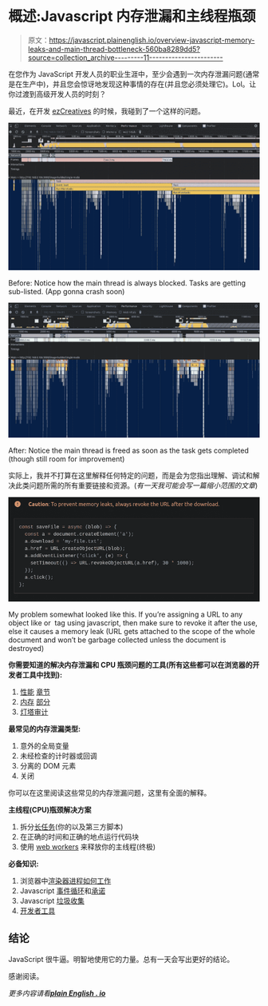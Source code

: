 # 概述:Javascript 内存泄漏和主线程瓶颈

> 原文：<https://javascript.plainenglish.io/overview-javascript-memory-leaks-and-main-thread-bottleneck-560ba8289dd5?source=collection_archive---------11----------------------->

在您作为 JavaScript 开发人员的职业生涯中，至少会遇到一次内存泄漏问题(通常是在生产中)，并且您会惊讶地发现这种事情的存在(并且您必须处理它)。Lol。让你过渡到高级开发人员的时刻？

最近，在开发 [ezCreatives](https://www.ezcreatives.in/) 的时候，我碰到了一个这样的问题。

![](img/8761ad66bdf230c3a05a52e0f266ce37.png)

Before: Notice how the main thread is always blocked. Tasks are getting sub-listed. (App gonna crash soon)

![](img/9defc9f5d88286ec70874d0704ecf9f8.png)

After: Notice the main thread is freed as soon as the task gets completed (though still room for improvement)

实际上，我并不打算在这里解释任何特定的问题，而是会为您指出理解、调试和解决此类问题所需的所有重要链接和资源。(*有一天我可能会写一篇缩小范围的文章*)

![](img/c17303b94b0c0b2090032adea4c5010a.png)

My problem somewhat looked like this. If you’re assigning a URL to any object like <a> or <img> tag using javascript, then make sure to revoke it after the use, else it causes a memory leak (URL gets attached to the scope of the whole document and won’t be garbage collected unless the document is destroyed)

**你需要知道的解决内存泄漏和 CPU 瓶颈问题的工具(所有这些都可以在浏览器的开发者工具中找到):**

1.  [性能](https://www.debugbear.com/blog/devtools-performance) [章节](https://developer.chrome.com/docs/devtools/evaluate-performance/)
2.  [内存](https://developer.chrome.com/docs/devtools/memory-problems/memory-101/) [部分](https://developer.chrome.com/docs/devtools/memory-problems/heap-snapshots/)
3.  [灯塔审计](https://developers.google.com/web/tools/lighthouse)

**最常见的内存泄漏类型:**

1.  意外的全局变量
2.  未经检查的计时器或回调
3.  分离的 DOM 元素
4.  关闭

你可以在这里阅读这些常见的内存泄漏问题，这里有全面的解释。

**主线程(CPU)瓶颈解决方案**

1.  拆分[长任务](https://web.dev/long-tasks-devtools/#what-are-long-tasks)(你的以及第三方脚本)
2.  在正确的时间和正确的地点运行代码块
3.  使用 [web workers](https://web.dev/off-main-thread/) 来释放你的主线程(终极)

**必备知识:**

1.  浏览器中[渲染器进程如何工作](https://developers.google.com/web/updates/2018/09/inside-browser-part3)
2.  Javascript [事件循环](https://www.youtube.com/watch?v=8aGhZQkoFbQ)和[承诺](https://javascript.info/promise-basics)
3.  Javascript [垃圾收集](https://javascript.info/garbage-collection)
4.  [开发者工具](https://developer.chrome.com/docs/devtools/)

## 结论

JavaScript 很牛逼。明智地使用它的力量。总有一天会写出更好的结论。

感谢阅读。

*更多内容请看*[***plain English . io***](http://plainenglish.io/)